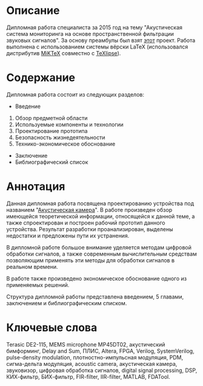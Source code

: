 # Описание
Дипломная работа специалиста за 2015 год на тему "Акустическая система мониторинга на основе пространственной фильтрации звуковых сигналов". За основу преамбулы был взят [этот](https://github.com/mstyura/bsuir-diploma-latex) проект. Работа выполнена с использованием системы вёрски LaTeX (использовался дистрибутив [MiKTeX](http://miktex.org/) совместно с [TeXlipse](http://texlipse.sourceforge.net/)).

# Содержание
Дипломная работа состоит из следующих разделов:</br>

- Введение</br>
1. Обзор предметной области</br>
2. Используемые компоненты и технологии</br>
3. Проектирование прототипа</br>
4. Безопасность жизнедеятельности</br>
5. Технико-экономическое обоснование</br>
- Заключение</br>
- Библиографический список

# Аннотация
Данная дипломная работа посвящена проектированию устройства под названием "[Акустическая камера](https://en.wikipedia.org/wiki/Acoustic_camera)". В работе произведен обзор имеющейся теоретической информации, относящейся к данной теме, а также спроектирован и построен рабочий прототип данного устройства. Результат разработки проанализирован, выделены недостатки и предложены пути их устранения.

В дипломной работе большое внимание уделяется методам цифровой обработки сигналов, а также современным вычислительным средствам позволяющим применять эти методы для обработки сигналов в реальном времени.

В работе также произведено экономическое обоснование одного из применяемых решений.

Структура дипломной работы представлена введением, 5 главами, заключением и библиографическим списком.

# Ключевые слова
Terasic DE2-115, MEMS microphone MP45DT02, акустический бимформинг, Delay and Sum, ПЛИС, Altera, FPGA, Verilog, SystemVerilog, pulse-density modulation, плотностно-импульсная модуляция, PDM, сигма-дельта модуляция, acoustic camera, акустическая камера, звуковизор, цифровая обработка сигналов, digital signal processing, DSP, КИХ-фильтр, БИХ-фильтр, FIR-filter, IIR-filter, MATLAB, FDATool.
